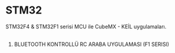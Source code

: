 # STM32<br>
STM32F4 &amp; STM32F1 serisi MCU ile CubeMX - KEİL uygulamaları.<br>
<br>
1. BLUETOOTH KONTROLLÜ RC ARABA UYGULAMASI (F1 SERISI)<br>
